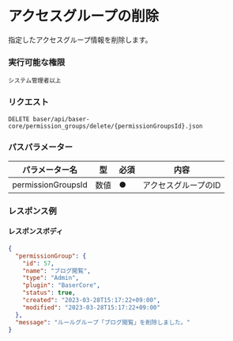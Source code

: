 # アクセスグループの削除

指定したアクセスグループ情報を削除します。

### 実行可能な権限
```
システム管理者以上
```

### リクエスト
```
DELETE baser/api/baser-core/permission_groups/delete/{permissionGroupsId}.json
``` 

### パスパラメーター

| パラメーター名   | 型   | 必須  | 内容                |
|-----------|-----|-----|-------------------|
| permissionGroupsId        | 数値  | ●   | アクセスグループのID              |

### レスポンス例
#### レスポンスボディ
```json
{
  "permissionGroup": {
    "id": 57,
    "name": "ブログ閲覧",
    "type": "Admin",
    "plugin": "BaserCore",
    "status": true,
    "created": "2023-03-28T15:17:22+09:00",
    "modified": "2023-03-28T15:17:22+09:00"
  },
  "message": "ルールグループ「ブログ閲覧」を削除しました。"
}

```
